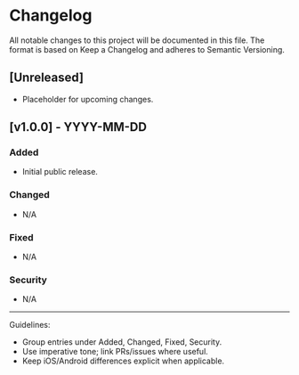 # Changelog

All notable changes to this project will be documented in this file.
The format is based on Keep a Changelog and adheres to Semantic Versioning.

## [Unreleased]
- Placeholder for upcoming changes.

## [v1.0.0] - YYYY-MM-DD
### Added
- Initial public release.

### Changed
- N/A

### Fixed
- N/A

### Security
- N/A

---

Guidelines:
- Group entries under Added, Changed, Fixed, Security.
- Use imperative tone; link PRs/issues where useful.
- Keep iOS/Android differences explicit when applicable.

